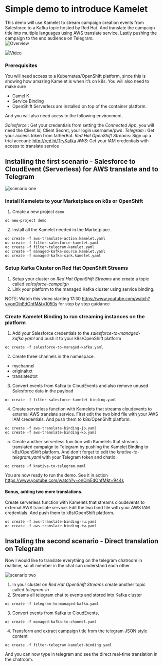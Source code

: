 # Simple demo to introduce Kamelet

This demo will use Kamelet to stream campaign creation events from Salesforce to a Kafka topic hosted by Red Hat. And translate the campaign title into multiple languages using AWS translate service. Lastly pushing the campaign to the end audience on Telegram.  
![Overview](images/overview.png)

[![Video](images/youtube.png)](https://www.youtube.com/watch?v=onOlnEdOhfM)


### Prerequisites

You will need access to a Kubernetes/OpenShift platform, since this is showing how amazing Kamelet is when it’s on k8s. You will also need to make sure 
- Camel K  
- Service Binding  
- OpenShift Serverless 
are installed on top of the container platform. 

And you will also need acess to the following environment. 

*Salesforce* : Get your credentials from setting the _Connected App_, you will need the Client Id, Client Secret, your login username/pwd. 
*Telegram* : Get your access token from fatherBot. 
*Red Hat OpenShift Streams*: Sign up a trial account: http://red.ht/TryKafka
*AWS*: Get your IAM credentials with access to translate service

## Installing the first scenario - Salesforce to CloudEvent (Serverless) for AWS translate and to Telegram

![scenario one](images/salesforce.png)

### Install Kamelets to your Marketplace on k8s or OpenShift

1. Create a new project `demo` 

```
oc new-project demo
```

2. Install all the Kamelet needed in the Marketplace. 

```
oc create -f aws-translate-action.kamelet.yaml
oc create -f filter-salesforce-kamelet.yaml
oc create -f filter-telegram-kamelet.yaml
oc create -f managed-kafka-source.kamelet.yaml
oc create -f managed-kafka-sink.kamelet.yaml
```


### Setup Kafka Cluster on Red Hat OpenShift Streams
1. Setup your cluster on *Red Hat OpenShift Streams* and create a topic called _salesforce-campaign_
2. Link your platform to the managed Kafka cluster using service binding. 

NOTE: Watch this video starting 17:30 https://www.youtube.com/watch?v=onOlnEdOhfM&t=1050s for step by step guidance 


### Create Kamelet Binding to run streaming instances on the platform

1. Add your Salesforce credentials to the _salesforce-to-managed-kafka.yaml_ and push it to your k8s/OpenShift platform
```
oc create -f salesforce-to-managed-kafka.yaml
```

2. Create three channels in the namespace.
- mychannel
- originaltxt
- translatedtxt

3. Convert events from Kafka to CloudEvents and also remove unused Salesforce data in the payload
```
oc create -f filter-salesforce-kamelet-binding.yaml
```

4. Create serverless function with Kamelets that streams cloudevents to external AWS translate service. First edit the two bind file with your AWS IAM credentials. And push them to k8s/OpenShift platform.

```
oc create -f aws-translate-binding-jp.yaml
oc create -f aws-translate-binding-ko.yaml
```

5. Create another serverless function with Kamelets that streams translated campaign to Telegram by pushing the Kamelet Binding to k8s/OpenShift platform. And don't forget to edit the _knative-to-telegram.yaml_ with your Telegram token and chatId. 

```
oc create -f knative-to-telegram.yaml
```

You are now ready to run the demo. See it in action 
https://www.youtube.com/watch?v=onOlnEdOhfM&t=944s


#### Bonus, adding two more translations. 
Create serverless function with Kamelets that streams cloudevents to external AWS translate service. Edit the two bind file with your AWS IAM credentials. And push them to k8s/OpenShift platform.

```
oc create -f aws-translate-binding-ru.yaml
oc create -f aws-translate-binding-tw.yaml
```


## Installing the second scenario - Direct translation on Telegram

Now I would like to translate everything on the telegram chatroom in realtime, so all member in the chat can understand each other. 

![scenario two](images/telegram.png)

1. In your cluster on *Red Hat OpenShift Streams* create another topic called _telegram-in_
2. Streams all telegram chat to events and stored into Kafka cluster

```
oc create -f telegram-to-managed-kafka.yaml
```

3. Convert events from Kafka to CloudEvents, 
```
oc create -f managed-kafka-to-channel.yaml
```

4. Transform and extract campaign title from the telegram JSON style content 
```
oc create -f filter-telegram-kamelet-binding.yaml
```

And you can now type in telegram and see the direct real-time translation in the chatroom. 